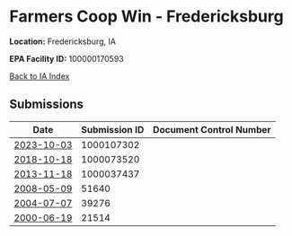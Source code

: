 # Farmers Coop Win - Fredericksburg

**Location:** Fredericksburg, IA

**EPA Facility ID:** 100000170593

[Back to IA Index](../../index.md)

## Submissions

| Date | Submission ID | Document Control Number |
|------|--------------|-------------------------|
| [2023-10-03](submissions/1000107302.md) | 1000107302 |  |
| [2018-10-18](submissions/1000073520.md) | 1000073520 |  |
| [2013-11-18](submissions/1000037437.md) | 1000037437 |  |
| [2008-05-09](submissions/51640.md) | 51640 |  |
| [2004-07-07](submissions/39276.md) | 39276 |  |
| [2000-06-19](submissions/21514.md) | 21514 |  |
